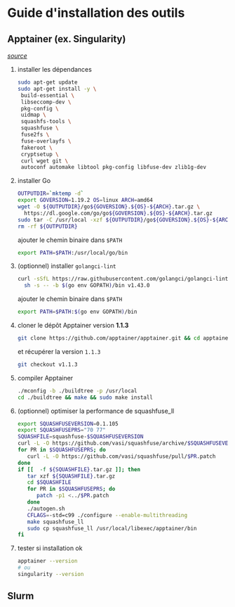 # Guide d'installation des outils

## Apptainer (ex. Singularity)
*[source](https://github.com/apptainer/apptainer/blob/main/INSTALL.md)*

1. installer les dépendances
   ```bash
   sudo apt-get update
   sudo apt-get install -y \
    build-essential \
    libseccomp-dev \
    pkg-config \
    uidmap \
    squashfs-tools \
    squashfuse \
    fuse2fs \
    fuse-overlayfs \
    fakeroot \
    cryptsetup \
    curl wget git \
    autoconf automake libtool pkg-config libfuse-dev zlib1g-dev
   ```
 
2. installer Go
   ```bash
   OUTPUTDIR=`mktemp -d`
   export GOVERSION=1.19.2 OS=linux ARCH=amd64
   wget -O ${OUTPUTDIR}/go${GOVERSION}.${OS}-${ARCH}.tar.gz \
     https://dl.google.com/go/go${GOVERSION}.${OS}-${ARCH}.tar.gz
   sudo tar -C /usr/local -xzf ${OUTPUTDIR}/go${GOVERSION}.${OS}-${ARCH}.tar.gz
   rm -rf ${OUTPUTDIR}
   ```

   ajouter le chemin binaire dans `$PATH`
   ```bash
   export PATH=$PATH:/usr/local/go/bin 
   ```

3. (optionnel) installer `golangci-lint`
   ```bash
   curl -sSfL https://raw.githubusercontent.com/golangci/golangci-lint/master/install.sh | \
     sh -s -- -b $(go env GOPATH)/bin v1.43.0
   ```
   
   ajouter le chemin binaire dans `$PATH`
   ```bash
   export PATH=$PATH:$(go env GOPATH)/bin
   ```

4. cloner le dépôt Apptainer version **1.1.3**
   ```bash
   git clone https://github.com/apptainer/apptainer.git && cd apptainer
   ```
   et récupérer la version `1.1.3`
   ```bash
   git checkout v1.1.3
   ```
  
5. compiler Apptainer
   ```bash
   ./mconfig -b ./buildtree -p /usr/local
   cd ./buildtree && make && sudo make install
   ```

6. (optionnel) optimiser la performance de squashfuse_ll
   ```bash
   export SQUASHFUSEVERSION=0.1.105
   export SQUASHFUSEPRS="70 77"
   SQUASHFILE=squashfuse-$SQUASHFUSEVERSION
   curl -L -O https://github.com/vasi/squashfuse/archive/$SQUASHFUSEVERSION/${SQUASHFILE}.tar.gz
   for PR in $SQUASHFUSEPRS; do
      curl -L -O https://github.com/vasi/squashfuse/pull/$PR.patch
   done
   if [[  -f ${SQUASHFILE}.tar.gz ]]; then
      tar xzf ${SQUASHFILE}.tar.gz
      cd $SQUASHFILE
      for PR in $SQUASHFUSEPRS; do
         patch -p1 <../$PR.patch
      done
      ./autogen.sh
      CFLAGS=-std=c99 ./configure --enable-multithreading
      make squashfuse_ll
      sudo cp squashfuse_ll /usr/local/libexec/apptainer/bin
   fi
   ```

7. tester si installation ok
   ```bash
   apptainer --version
   # ou
   singularity --version
   ```
   

## Slurm
